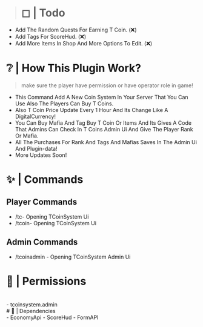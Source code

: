 ># ◻ | Todo

- Add The Random Quests For Earning T Coin. (❌)
- Add Tags For ScoreHud. (❌)
- Add More Items In Shop And More Options To Edit. (❌)

# ❔ | How This Plugin Work?

> make sure the player have permission or have operator role in game!

- This Command Add A New Coin System In Your Server That You Can Use Also The Players Can Buy T Coins.
- Also T Coin Price Update Every 1 Hour And Its Change Like A DigitalCurrency!
- You Can Buy Mafia And Tag Buy T Coin Or Items And Its Gives A Code That Admins Can Check In T Coins Admin Ui And Give The Player Rank Or Mafia.
- All The Purchases For Rank And Tags And Mafias Saves In The Admin Ui And Plugin-data!
- More Updates Soon!

# ✨ | Commands 

## Player Commands

- /tc- Opening TCoinSystem Ui
- /tcoin- Opening TCoinSystem Ui

## Admin Commands

- /tcoinadmin - Opening TCoinSystem Admin Ui

# 🧨 | Permissions
<br>
- tcoinsystem.admin
<br>
# 🔑 | Dependencies
<br>
- EconomyApi 
- ScoreHud
- FormAPI

